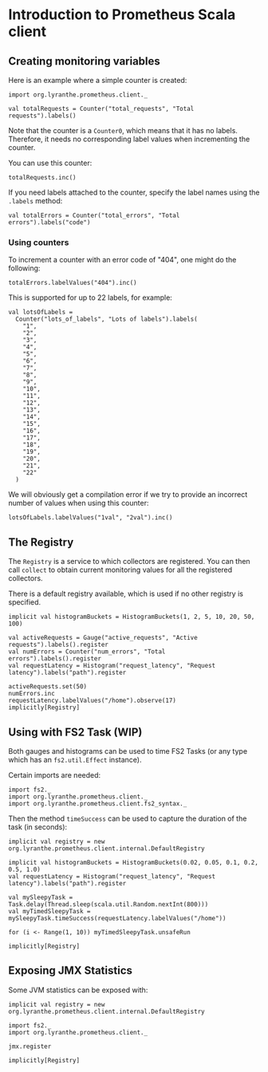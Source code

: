 # Introduction to Prometheus Scala client

## Creating monitoring variables

Here is an example where a simple counter is created:

```tut
import org.lyranthe.prometheus.client._

val totalRequests = Counter("total_requests", "Total requests").labels()
```

Note that the counter is a `Counter0`, which means that it
has no labels. Therefore, it needs no corresponding label values
when incrementing the counter.

You can use this counter:

```tut
totalRequests.inc()
```

If you need labels attached to the counter, specify the label names using
the `.labels` method:

```tut
val totalErrors = Counter("total_errors", "Total errors").labels("code")
```

### Using counters

To increment a counter with an error code of "404", one might
do the following:

```tut
totalErrors.labelValues("404").inc()
```

This is supported for up to 22 labels, for example:

```tut
val lotsOfLabels =
  Counter("lots_of_labels", "Lots of labels").labels(
    "1",
    "2",
    "3",
    "4",
    "5",
    "6",
    "7",
    "8",
    "9",
    "10",
    "11",
    "12",
    "13",
    "14",
    "15",
    "16",
    "17",
    "18",
    "19",
    "20",
    "21",
    "22"
  )
```

We will obviously get a compilation error if we try to provide an incorrect
number of values when using this counter:

```tut:fail
lotsOfLabels.labelValues("1val", "2val").inc()
```

## The Registry

The `Registry` is a service to which collectors are registered. You can
then call `collect` to obtain current monitoring values for all the
registered collectors.

There is a default registry available, which is used if no other registry
is specified.

```tut
implicit val histogramBuckets = HistogramBuckets(1, 2, 5, 10, 20, 50, 100)

val activeRequests = Gauge("active_requests", "Active requests").labels().register
val numErrors = Counter("num_errors", "Total errors").labels().register
val requestLatency = Histogram("request_latency", "Request latency").labels("path").register

activeRequests.set(50)
numErrors.inc
requestLatency.labelValues("/home").observe(17)
implicitly[Registry]
```

## Using with FS2 Task (WIP)

Both gauges and histograms can be used to time FS2 Tasks (or any type which has an `fs2.util.Effect` instance).

Certain imports are needed:

```tut:reset
import fs2._
import org.lyranthe.prometheus.client._
import org.lyranthe.prometheus.client.fs2_syntax._
```

Then the method `timeSuccess` can be used to capture the duration of the task (in seconds):

```tut:silent
implicit val registry = new org.lyranthe.prometheus.client.internal.DefaultRegistry
```
```tut
implicit val histogramBuckets = HistogramBuckets(0.02, 0.05, 0.1, 0.2, 0.5, 1.0)
val requestLatency = Histogram("request_latency", "Request latency").labels("path").register

val mySleepyTask = Task.delay(Thread.sleep(scala.util.Random.nextInt(800)))
val myTimedSleepyTask = mySleepyTask.timeSuccess(requestLatency.labelValues("/home"))

for (i <- Range(1, 10)) myTimedSleepyTask.unsafeRun

implicitly[Registry]
```

## Exposing JMX Statistics

Some JVM statistics can be exposed with:

```tut:silent
implicit val registry = new org.lyranthe.prometheus.client.internal.DefaultRegistry
```
```tut
import fs2._
import org.lyranthe.prometheus.client._

jmx.register

implicitly[Registry]
```
